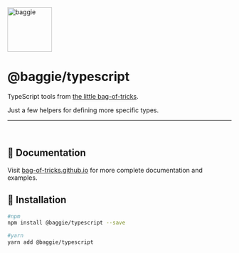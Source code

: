 <img alt="baggie" src="https://github.com/bag-of-tricks/baggie/raw/main/public/baggie-title.svg" height="100" />

<h1>@baggie/typescript</h1>

TypeScript tools from [the little bag-of-tricks](https://github.com/bag-of-tricks/baggie#readme).

Just a few helpers for defining more specific types.

<hr>
<br>

## 🧾 Documentation

Visit [bag-of-tricks.github.io](https://bag-of-tricks.github.io/) for more complete documentation and examples.

## 🚀 Installation

```bash
#npm
npm install @baggie/typescript --save

#yarn
yarn add @baggie/typescript
```
